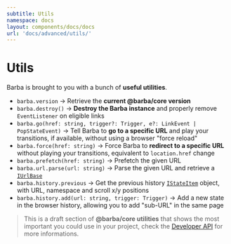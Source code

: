 ```yaml
---
subtitle: Utils
namespace: docs
layout: components/docs/docs
url: 'docs/advanced/utils/'
---
```


# Utils

Barba is brought to you with a bunch of **useful utilities**.

- `barba.version` → Retrieve the **current @barba/core version**
- `barba.destroy()` → **Destroy the Barba instance** and properly remove `EventListener` on eligible links
- `barba.go(href: string, trigger?: Trigger, e?: LinkEvent | PopStateEvent)` → Tell Barba to **go to a specific URL** and play your transitions, if available, without using a browser "force reload"
- `barba.force(href: string)` → Force Barba to **redirect to a specific URL** without playing your transitions, equivalent to `location.href` change
- `barba.prefetch(href: string)` → Prefetch the given URL
- `barba.url.parse(url: string)` → Parse the given URL and retrieve a <a href="https://barba.js.org/api/interfaces/_core_src_defs_url_.iurlbase.html" target="_blank">`IUrlBase`</a>
- `barba.history.previous` → Get the previous history <a href="https://barba.js.org/api/interfaces/_core_src_utils_history_.istateitem.html" target="_blank">`IStateItem`</a> object, with URL, namespace and scroll x/y positions
- `barba.history.add(url: string, trigger: Trigger)` → Add a new state in the browser history, allowing you to add "sub-URL" in the same page

> This is a draft section of **@barba/core utilities** that shows the most important you could use in your project, check the [Developer API](https://barba.js.org/api) for more informations.
